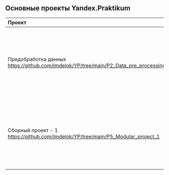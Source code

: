 ## Основные проекты Yandex.Praktikum

|Проект                             |Описание|Инструменты|
|:---|---|---|
|Предобработка данных https://github.com/Imdelok/YP/tree/main/P2_Data_pre_processing | На основе статистики о платёжеспособности клиентов исследовать влияет ли семейное положение и количество детей клиента на факт возврата кредита в срок | Python, Pandas |
|Сборный проект - 1 https://github.com/Imdelok/YP/tree/main/P5_Modular_project_1 | Используя исторические данные о продажах компьютерных игр, оценки пользователей и экспертов, жанры и платформы, выявить закономерности, определяющие успешность игры. | Numpy, Seaborn, Matplotlib, Scipy |

